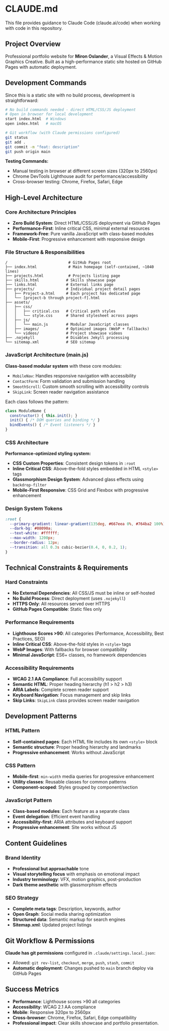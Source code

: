 # CLAUDE.md

This file provides guidance to Claude Code (claude.ai/code) when working with code in this repository.

## Project Overview
Professional portfolio website for **Miron Oslander**, a Visual Effects & Motion Graphics Creative. Built as a high-performance static site hosted on GitHub Pages with automatic deployment.

## Development Commands

Since this is a static site with no build process, development is straightforward:

```bash
# No build commands needed - direct HTML/CSS/JS deployment
# Open in browser for local development
start index.html  # Windows
open index.html   # macOS

# Git workflow (with Claude permissions configured)
git status
git add .
git commit -m "feat: description"
git push origin main
```

**Testing Commands:**
- Manual testing in browser at different screen sizes (320px to 2560px)
- Chrome DevTools Lighthouse audit for performance/accessibility
- Cross-browser testing: Chrome, Firefox, Safari, Edge

## High-Level Architecture

### Core Architecture Principles
- **Zero Build System**: Direct HTML/CSS/JS deployment via GitHub Pages
- **Performance-First**: Inline critical CSS, minimal external resources
- **Framework-Free**: Pure vanilla JavaScript with class-based modules
- **Mobile-First**: Progressive enhancement with responsive design

### File Structure & Responsibilities

```
/                           # GitHub Pages root
├── index.html              # Main homepage (self-contained, ~1040 lines)
├── projects.html           # Projects listing page
├── skills.html            # Skills showcase page
├── links.html             # External links page
├── projects/              # Individual project detail pages
│   ├── Project-a.html     # Each project has dedicated page
│   └── [project-b through project-f].html
├── assets/
│   ├── css/
│   │   ├── critical.css   # Critical path styles
│   │   └── style.css      # Shared stylesheet across pages
│   ├── js/
│   │   └── main.js        # Modular JavaScript classes
│   ├── images/            # Optimized images (WebP + fallbacks)
│   └── videos/            # Project showcase videos
├── .nojekyll              # Disables Jekyll processing
└── sitemap.xml            # SEO sitemap
```

### JavaScript Architecture (main.js)
**Class-based modular system** with these core modules:
- `MobileNav`: Handles responsive navigation with accessibility
- `ContactForm`: Form validation and submission handling
- `SmoothScroll`: Custom smooth scrolling with accessibility controls
- `SkipLink`: Screen reader navigation assistance

Each class follows the pattern:
```javascript
class ModuleName {
  constructor() { this.init(); }
  init() { /* DOM queries and binding */ }
  bindEvents() { /* Event listeners */ }
}
```

### CSS Architecture
**Performance-optimized styling system:**
- **CSS Custom Properties**: Consistent design tokens in `:root`
- **Inline Critical CSS**: Above-the-fold styles embedded in HTML `<style>` tags
- **Glassmorphism Design System**: Advanced glass effects using `backdrop-filter`
- **Mobile-First Responsive**: CSS Grid and Flexbox with progressive enhancement

### Design System Tokens
```css
:root {
  --primary-gradient: linear-gradient(135deg, #667eea 0%, #764ba2 100%);
  --dark-bg: #08090a;
  --text-white: #ffffff;
  --max-width: 1200px;
  --border-radius: 12px;
  --transition: all 0.3s cubic-bezier(0.4, 0, 0.2, 1);
}
```

## Technical Constraints & Requirements

### Hard Constraints
- **No External Dependencies**: All CSS/JS must be inline or self-hosted
- **No Build Process**: Direct deployment (uses `.nojekyll`)
- **HTTPS Only**: All resources served over HTTPS
- **GitHub Pages Compatible**: Static files only

### Performance Requirements  
- **Lighthouse Scores >90**: All categories (Performance, Accessibility, Best Practices, SEO)
- **Inline Critical CSS**: Above-the-fold styles in `<style>` tags
- **WebP Images**: With fallbacks for browser compatibility
- **Minimal JavaScript**: ES6+ classes, no framework dependencies

### Accessibility Requirements
- **WCAG 2.1 AA Compliance**: Full accessibility support
- **Semantic HTML**: Proper heading hierarchy (h1 > h2 > h3)
- **ARIA Labels**: Complete screen reader support
- **Keyboard Navigation**: Focus management and skip links
- **Skip Links**: `SkipLink` class provides screen reader navigation

## Development Patterns

### HTML Pattern
- **Self-contained pages**: Each HTML file includes its own `<style>` block
- **Semantic structure**: Proper heading hierarchy and landmarks
- **Progressive enhancement**: Works without JavaScript

### CSS Pattern
- **Mobile-first**: `min-width` media queries for progressive enhancement
- **Utility classes**: Reusable classes for common patterns
- **Component-scoped**: Styles grouped by component/section

### JavaScript Pattern
- **Class-based modules**: Each feature as a separate class
- **Event delegation**: Efficient event handling
- **Accessibility-first**: ARIA attributes and keyboard support
- **Progressive enhancement**: Site works without JS

## Content Guidelines

### Brand Identity
- **Professional but approachable** tone
- **Visual storytelling focus** with emphasis on emotional impact
- **Industry terminology**: VFX, motion graphics, post-production
- **Dark theme aesthetic** with glassmorphism effects

### SEO Strategy
- **Complete meta tags**: Description, keywords, author
- **Open Graph**: Social media sharing optimization
- **Structured data**: Semantic markup for search engines
- **Sitemap.xml**: Updated project listings

## Git Workflow & Permissions

**Claude has git permissions** configured in `.claude/settings.local.json`:
- Allowed: `git rev-list`, `checkout`, `merge`, `push`, `stash`, `commit`
- **Automatic deployment**: Changes pushed to `main` branch deploy via GitHub Pages

## Success Metrics
- **Performance**: Lighthouse scores >90 all categories
- **Accessibility**: WCAG 2.1 AA compliance
- **Mobile**: Responsive 320px to 2560px
- **Cross-browser**: Chrome, Firefox, Safari, Edge compatibility
- **Professional impact**: Clear skills showcase and portfolio presentation.